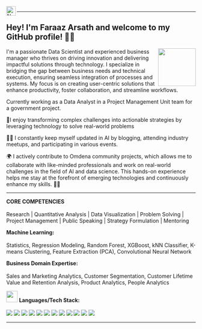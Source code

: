 <a href="https://www.linkedin.com/in/faraazarsath/">
  <img align="left" alt="Neil's LinkedIn" width="25px" src="https://cdn.jsdelivr.net/npm/simple-icons@v3/icons/linkedin.svg" />
</a> 

---
## <h2 align="left"> Hey! I'm Faraaz Arsath and welcome to my GitHub profile! 👋🏻

<img src="https://i.giphy.com/media/KzJkzjggfGN5Py6nkT/200.webp" width="100" align = "right">

I'm a passionate Data Scientist and experienced business manager who thrives on driving innovation and delivering impactful solutions through technology. I specialize in bridging the gap between business needs and technical execution, ensuring seamless integration of processes and systems. My focus is on creating user-centric solutions that enhance productivity, foster collaboration, and streamline workflows.

Currently working as a Data Analyst in a Project Management Unit team for a government project.

🙂I enjoy transforming complex challenges into actionable strategies by leveraging technology to solve real-world problems

👨‍💻 I constantly keep myself updated in AI by blogging, attending industry meetups, and participating in various events. 

🌍 I actively contribute to Omdena community projects, which allows me to collaborate with like-minded professionals and work on real-world challenges in the field of AI and data science. This hands-on experience helps me stay at the forefront of emerging technologies and continuously enhance my skills. 🚀💡

---

**CORE COMPETENCIES**<br/><br/>
Research | Quantitative Analysis | Data Visualization | Problem Solving | Project Management | Public Speaking | Strategy Formulation | Mentoring

**Machine Learning:** <br/><br/>
Statistics, Regression Modeling, Random Forest, XGBoost, kNN Classifier, K-means Clustering, Feature Extraction (PCA), Convolutional Neural Network

**Business Domain Expertise:**<br/><br/>
Sales and Marketing Analytics, Customer Segmentation, Customer Lifetime Value and Retention Analysis, Product Analytics, People Analytics
  
<img src="https://media.giphy.com/media/WUlplcMpOCEmTGBtBW/giphy.gif" width="30"> **Languages/Tech Stack:** <br/><br/>
<img src="https://img.shields.io/badge/Python-4B0082?style=for-the-badge&logo=python&logoColor=white"> 
<img src="https://img.shields.io/badge/Scikit_Learn-4B0082?style=for-the-badge&logo=scikit-learn&logoColor=white"> 
<img src="https://img.shields.io/badge/Numpy-4B0082?style=for-the-badge&logo=numpy&logoColor=white"> 
<img src="https://img.shields.io/badge/Pandas-4B0082?style=for-the-badge&logo=pandas&logoColor=white"> 
<img src="https://img.shields.io/badge/Keras-4B0082?style=for-the-badge&logo=Keras&logoColor=white"> 
<img src="https://img.shields.io/badge/TensorFlow-4B0082?style=for-the-badge&logo=TensorFlow&logoColor=white"> 
<img src="https://img.shields.io/badge/SQL-4B0082?style=for-the-badge&logo=mysql&logoColor=white"> 
<img src="https://img.shields.io/badge/PostgreSQL-4B0082?style=for-the-badge&logo=postgresql&logoColor=white"> 
<img src="https://img.shields.io/badge/Tableau-4B0082?style=for-the-badge&logo=tableau&logoColor=white"> 
<img src="https://img.shields.io/badge/Microsoft_Excel-4B0082?style=for-the-badge&logo=microsoft-excel&logoColor=white">
<img src="https://img.shields.io/badge/Power_BI-4B0082?style=for-the-badge&logo=powerbi&logoColor=white">
<img src="https://img.shields.io/badge/Snowflake-4B0082?style=for-the-badge&logo=snowflake&logoColor=white">


---
